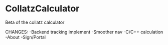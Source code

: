 # CollatzCalculator
Beta of the collatz calculator



CHANGES:
-Backend tracking implement
-Smoother nav
-C/C++ calculation
-About
-Sign/Portal
